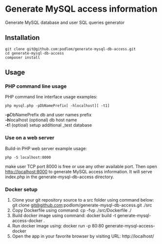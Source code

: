 # Generate MySQL access information

Generate MySQL database and user SQL queries generator

## Installation

    git clone git@github.com:podlom/generate-mysql-db-access.git
    cd generate-mysql-db-access
    composer install

## Usage

### PHP command line usage

PHP command line interface usage examples:

    php mysql.php -pDbNamePrefix[ -hlocalhost][ -t1]

**-p**DbNamePrefix db and user names prefix<br>
**-h**localhost (optional) db host name<br>
**-t**1 (optioal) setup additional _test database<br>

### Use on a web server

Build-in PHP web server example usage:

    php -S localhost:8000
    
make user TCP port 8000 is free or use any other available port.
Then open [http://localhost:8000](http://localhost:8000) to generate MySQL access information.
It will serve index.php in the generate-mysql-db-access directory.

### Docker setup

1. Clone your git repository source to a src folder using command below:
    git clone git@github.com:podlom/generate-mysql-db-access.git ./src
2. Copy Dockerfile using command:
    cp -fvp ./src/Dockerfile ./
3. Build docker image using command:
    docker build -t generate-mysql-access-docker .
4. Run docker image using:
    docker run -p 80:80 generate-mysql-access-docker
5. Open the app in your favorite browser by visiting URL: http://localhost/
